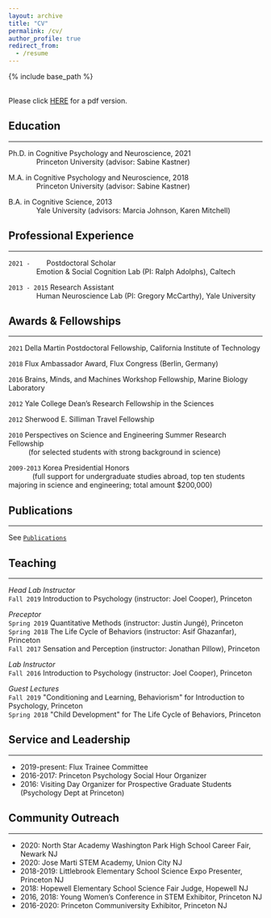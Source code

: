 ```yaml
---
layout: archive
title: "CV"
permalink: /cv/
author_profile: true
redirect_from:
  - /resume
---
```


{% include base_path %}

<br> Please click [HERE](https://nayeonckim.github.io/files/NYKim_CV_Oct2022.pdf) for a pdf version.

Education
---
---
Ph.D. in Cognitive Psychology and Neuroscience, 2021 <br>
&nbsp;&nbsp;&nbsp;&nbsp;&nbsp;&nbsp;&nbsp;&nbsp;&nbsp;&nbsp;&nbsp;&nbsp;&nbsp;&nbsp;Princeton University (advisor: Sabine Kastner)

M.A. in Cognitive Psychology and Neuroscience, 2018 <br>
&nbsp;&nbsp;&nbsp;&nbsp;&nbsp;&nbsp;&nbsp;&nbsp;&nbsp;&nbsp;&nbsp;&nbsp;&nbsp;&nbsp;Princeton University (advisor: Sabine Kastner)

B.A. in Cognitive Science, 2013 <br>
&nbsp;&nbsp;&nbsp;&nbsp;&nbsp;&nbsp;&nbsp;&nbsp;&nbsp;&nbsp;&nbsp;&nbsp;&nbsp;&nbsp;Yale University (advisors: Marcia Johnson, Karen Mitchell)


Professional Experience
---
---
`2021 -    ` Postdoctoral Scholar <br>
&nbsp;&nbsp;&nbsp;&nbsp;&nbsp;&nbsp;&nbsp;&nbsp;&nbsp;&nbsp;&nbsp;&nbsp;&nbsp;&nbsp;Emotion & Social Cognition Lab (PI: Ralph Adolphs), Caltech

`2013 - 2015` Research Assistant <br>
&nbsp;&nbsp;&nbsp;&nbsp;&nbsp;&nbsp;&nbsp;&nbsp;&nbsp;&nbsp;&nbsp;&nbsp;&nbsp;&nbsp;Human Neuroscience Lab (PI: Gregory McCarthy), Yale University

  
Awards & Fellowships 
---
---
`2021`  Della	Martin Postdoctoral Fellowship, California Institute of Technology

`2018`  Flux Ambassador Award, Flux Congress (Berlin, Germany)

`2016`  Brains, Minds, and Machines Workshop Fellowship, Marine Biology Laboratory

`2012`  Yale College Dean’s Research Fellowship in the Sciences

`2012`  Sherwood E. Silliman Travel Fellowship

`2010`  Perspectives on Science and Engineering Summer Research Fellowship <br>
&nbsp;&nbsp;&nbsp;&nbsp;&nbsp;&nbsp;&nbsp;&nbsp;&nbsp;&nbsp;(for selected students with strong background in science)
      
`2009-2013`  Korea Presidential Honors <br>
&nbsp;&nbsp;&nbsp;&nbsp;&nbsp;&nbsp;&nbsp;&nbsp;&nbsp;&nbsp;&nbsp;&nbsp;(full support for undergraduate studies abroad, top ten students majoring in science and engineering; total amount $200,000)

Publications
---
---
See [`Publications`](https://nayeonckim.github.io/publications/)
 


Teaching
---
---
*Head Lab Instructor* <br>
`Fall 2019` Introduction to Psychology (instructor: Joel Cooper), Princeton   
  
*Preceptor* <br>
`Spring 2019` Quantitative Methods (instructor: Justin Jungé), Princeton  <br>
`Spring 2018` The Life Cycle of Behaviors (instructor: Asif Ghazanfar), Princeton  <br> 
`Fall 2017` Sensation and Perception (instructor: Jonathan Pillow), Princeton 
  
*Lab Instructor* <br>
`Fall 2016` Introduction to Psychology (instructor: Joel Cooper), Princeton 

*Guest Lectures* <br>
`Fall 2019` "Conditioning and Learning, Behaviorism" for Introduction to Psychology, Princeton  <br>
`Spring 2018` "Child Development" for The Life Cycle of Behaviors, Princeton <br>
  
Service and Leadership
---
---
* 2019-present: Flux Trainee Committee
* 2016-2017: Princeton Psychology Social Hour Organizer
* 2016: Visiting Day Organizer for Prospective Graduate Students (Psychology Dept at Princeton)

Community Outreach
---
---
* 2020: North Star Academy Washington Park High School Career Fair, Newark NJ
* 2020: Jose Marti STEM Academy, Union City NJ
* 2018-2019: Littlebrook Elementary School Science Expo Presenter, Princeton NJ
* 2018: Hopewell Elementary School Science Fair Judge, Hopewell NJ
* 2016, 2018: Young Women’s Conference in STEM Exhibitor, Princeton NJ
* 2016-2020: Princeton Communiversity Exhibitor, Princeton NJ

